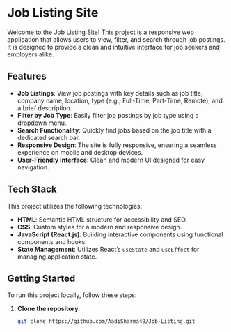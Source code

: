 # Job Listing Site

Welcome to the Job Listing Site! This project is a responsive web application that allows users to view, filter, and search through job postings. It is designed to provide a clean and intuitive interface for job seekers and employers alike.

## Features

- **Job Listings**: View job postings with key details such as job title, company name, location, type (e.g., Full-Time, Part-Time, Remote), and a brief description.
- **Filter by Job Type**: Easily filter job postings by job type using a dropdown menu.
- **Search Functionality**: Quickly find jobs based on the job title with a dedicated search bar.
- **Responsive Design**: The site is fully responsive, ensuring a seamless experience on mobile and desktop devices.
- **User-Friendly Interface**: Clean and modern UI designed for easy navigation.

## Tech Stack

This project utilizes the following technologies:

- **HTML**: Semantic HTML structure for accessibility and SEO.
- **CSS**: Custom styles for a modern and responsive design.
- **JavaScript (React.js)**: Building interactive components using functional components and hooks.
- **State Management**: Utilizes React’s `useState` and `useEffect` for managing application state.

## Getting Started

To run this project locally, follow these steps:

1. **Clone the repository**:
   ```bash
   git clone https://github.com/AadiSharma49/Job-Listing.git
